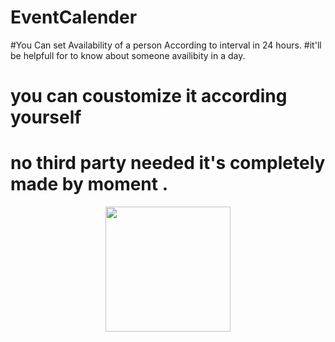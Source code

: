 # EventCalender

#You Can set Availability of a person According to interval in 24 hours.
#it'll be helpfull for  to know about someone availibity in a day.

# you can coustomize it according yourself
# no third party needed it's completely made by moment .


<p align="center">
  <img src="http://server.myspace-shack.com/d23/926788c0-b225-4d44-a418-723af8201059.png" width="200" height='200 title="screenshot1">
  <img src="http://server.myspace-shack.com/d23/56b239aa-43f0-4645-af41-8b1b60ba7dd5.png" width="200" height='200 >
</p>
